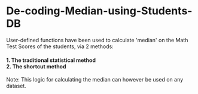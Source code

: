 # De-coding-Median-using-Students-DB
User-defined functions have been used to calculate 'median' on the Math Test Scores of the students, via 2 methods:<br>
#### 1. The traditional statistical method<br>2. The shortcut method<br>
Note: This logic for calculating the median can however be used on any dataset.
